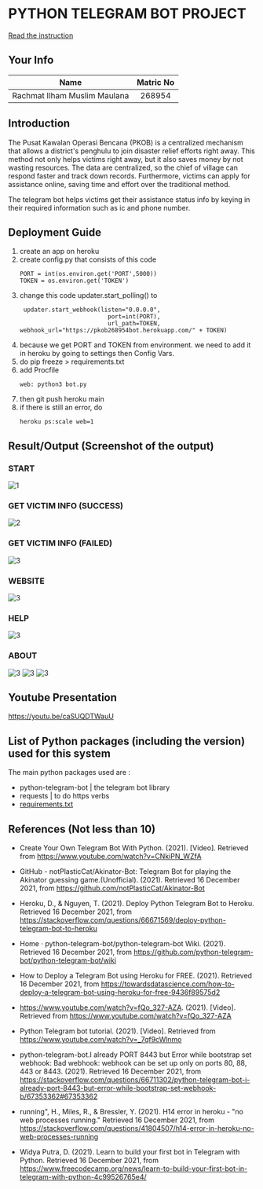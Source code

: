 # PYTHON TELEGRAM BOT PROJECT

[Read the instruction](https://github.com/STIW3054-A211/e-sulam/blob/main/Assignment-2.md)

## Your Info

|             Name             | Matric No |
| :--------------------------: | :-------: |
| Rachmat Ilham Muslim Maulana |  268954   |

## Introduction

The Pusat Kawalan Operasi Bencana (PKOB) is a centralized mechanism that allows a district's penghulu to join disaster relief efforts right away. This method not only helps victims right away, but it also saves money by not wasting resources. The data are centralized, so the chief of village can respond faster and track down records. Furthermore, victims can apply for assistance online, saving time and effort over the traditional method.

The telegram bot helps victims get their assistance status info by keying in their required information such as ic and phone number.

## Deployment Guide

1. create an app on heroku
2. create config.py that consists of this code
   ```
   PORT = int(os.environ.get('PORT',5000))
   TOKEN = os.environ.get('TOKEN')
   ```
3. change this code updater.start_polling() to
   ```
    updater.start_webhook(listen="0.0.0.0",
                            port=int(PORT),
                            url_path=TOKEN, webhook_url="https://pkob268954bot.herokuapp.com/" + TOKEN)
   ```
4. because we get PORT and TOKEN from environment. we need to add it in heroku by going to settings then Config Vars.
5. do pip freeze > requirements.txt
6. add Procfile
   ```
   web: python3 bot.py
   ```
7. then git push heroku main
8. if there is still an error, do
   ```
   heroku ps:scale web=1
   ```

## Result/Output (Screenshot of the output)

### START

![1](./images/1.PNG)

### GET VICTIM INFO (SUCCESS)

![2](./images/2.PNG)

### GET VICTIM INFO (FAILED)

![3](./images/3.PNG)

### WEBSITE

![3](./images/4.PNG)

### HELP

![3](./images/5.PNG)

### ABOUT

![3](./images/6.PNG)
![3](./images/7.PNG)
![3](./images/8.PNG)

## Youtube Presentation

https://youtu.be/caSUQDTWauU

## List of Python packages (including the version) used for this system

The main python packages used are :

- python-telegram-bot | the telegram bot library
- requests | to do https verbs
- [requirements.txt](./requirements.txt)

## References (Not less than 10)

- Create Your Own Telegram Bot With Python. (2021). [Video]. Retrieved from https://www.youtube.com/watch?v=CNkiPN_WZfA

- GitHub - notPlasticCat/Akinator-Bot: Telegram Bot for playing the Akinator guessing game.(Unofficial). (2021). Retrieved 16 December 2021, from https://github.com/notPlasticCat/Akinator-Bot

- Heroku, D., & Nguyen, T. (2021). Deploy Python Telegram Bot to Heroku. Retrieved 16 December 2021, from https://stackoverflow.com/questions/66671569/deploy-python-telegram-bot-to-heroku

- Home · python-telegram-bot/python-telegram-bot Wiki. (2021). Retrieved 16 December 2021, from https://github.com/python-telegram-bot/python-telegram-bot/wiki

- How to Deploy a Telegram Bot using Heroku for FREE. (2021). Retrieved 16 December 2021, from https://towardsdatascience.com/how-to-deploy-a-telegram-bot-using-heroku-for-free-9436f89575d2

- https://www.youtube.com/watch?v=fQo_327-AZA. (2021). [Video]. Retrieved from https://www.youtube.com/watch?v=fQo_327-AZA

- Python Telegram bot tutorial. (2021). [Video]. Retrieved from https://www.youtube.com/watch?v=_7qf9cWlnmo

- python-telegram-bot.I already PORT 8443 but Error while bootstrap set webhook: Bad webhook: webhook can be set up only on ports 80, 88, 443 or 8443. (2021). Retrieved 16 December 2021, from https://stackoverflow.com/questions/66711302/python-telegram-bot-i-already-port-8443-but-error-while-bootstrap-set-webhook-b/67353362#67353362

- running&quot;, H., Miles, R., & Bressler, Y. (2021). H14 error in heroku - "no web processes running." Retrieved 16 December 2021, from https://stackoverflow.com/questions/41804507/h14-error-in-heroku-no-web-processes-running

- Widya Putra, D. (2021). Learn to build your first bot in Telegram with Python. Retrieved 16 December 2021, from https://www.freecodecamp.org/news/learn-to-build-your-first-bot-in-telegram-with-python-4c99526765e4/
